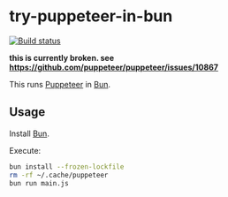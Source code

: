 # try-puppeteer-in-bun

[![Build status](https://github.com/rgl/try-puppeteer-in-bun/workflows/build/badge.svg)](https://github.com/rgl/try-puppeteer-in-bun/actions?query=workflow%3Abuild)

**this is currently broken. see https://github.com/puppeteer/puppeteer/issues/10867**

This runs [Puppeteer](https://github.com/puppeteer/puppeteer) in [Bun](https://bun.sh).

## Usage

Install [Bun](https://bun.sh).

Execute:

```bash
bun install --frozen-lockfile
rm -rf ~/.cache/puppeteer
bun run main.js
```
